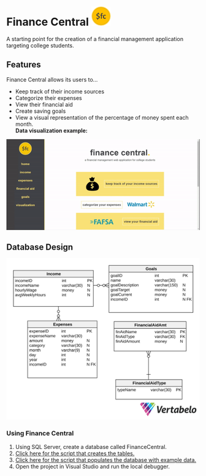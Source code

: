 
# Finance Central <img src="FinanceCentral/FinanceCentral/img/fcLogo-Dark.png" class="logo" width="50px" height="50"/>
A starting point for the creation of a financial management application targeting college students. 

## Features
Finance Central allows its users to...
- Keep track of their income sources
- Categorize their expenses
- View their financial aid
- Create saving goals
- View a visual representation of the percentage of money spent each month. <br /> <strong>Data visualization example: </strong>
<img src="FinanceCentral/FinanceCentral/img/finance-central-visualization.gif" alt="Screen recording of how data visualization page works"/>

## Database Design
<img src="FinanceCentral_DBDiagram.svg" alt="Graphic of Finance Central's database design"/>

### Using Finance Central
<ol>
  <li>Using SQL Server, create a database called FinanceCentral.</li>
  <li><a href="finance-central-ddl.sql">Click here for the script that creates the tables.</a></li>
  <li><a href="finance-central-insertion-file.sql">Click here for the script that populates the database with example data.</a></li>
  <li>Open the project in Visual Studio and run the local debugger.</li>
</ol>
